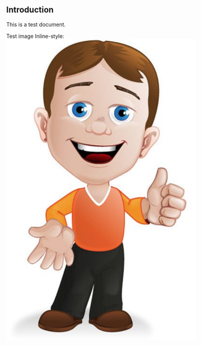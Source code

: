## Introduction

This is a test document.

Test image
Inline-style: 
![](media/persona.png?raw=true "Name")